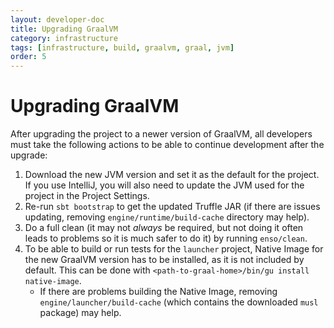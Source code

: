 ```yaml
---
layout: developer-doc
title: Upgrading GraalVM
category: infrastructure
tags: [infrastructure, build, graalvm, graal, jvm]
order: 5
---
```


# Upgrading GraalVM

After upgrading the project to a newer version of GraalVM, all developers must
take the following actions to be able to continue development after the upgrade:

1. Download the new JVM version and set it as the default for the project. If
   you use IntelliJ, you will also need to update the JVM used for the project
   in the Project Settings.
2. Re-run `sbt bootstrap` to get the updated Truffle JAR (if there are issues
   updating, removing `engine/runtime/build-cache` directory may help).
3. Do a full clean (it may not _always_ be required, but not doing it often
   leads to problems so it is much safer to do it) by running `enso/clean`.
4. To be able to build or run tests for the `launcher` project, Native Image for
   the new GraalVM version has to be installed, as it is not included by
   default. This can be done with
   `<path-to-graal-home>/bin/gu install native-image`.
   - If there are problems building the Native Image, removing
     `engine/launcher/build-cache` (which contains the downloaded `musl`
     package) may help.
